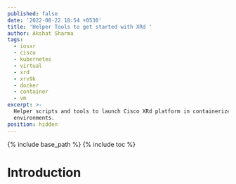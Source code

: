 ```yaml
---
published: false
date: '2022-08-22 18:54 +0530'
title: 'Helper Tools to get started with XRd '
author: Akshat Sharma
tags:
  - iosxr
  - cisco
  - kubernetes
  - virtual
  - xrd
  - xrv9k
  - docker
  - container
  - vm
excerpt: >-
  Helper scripts and tools to launch Cisco XRd platform in containerized network
  environments.
position: hidden
---
```


{% include base_path %}
{% include toc %}

# Introduction